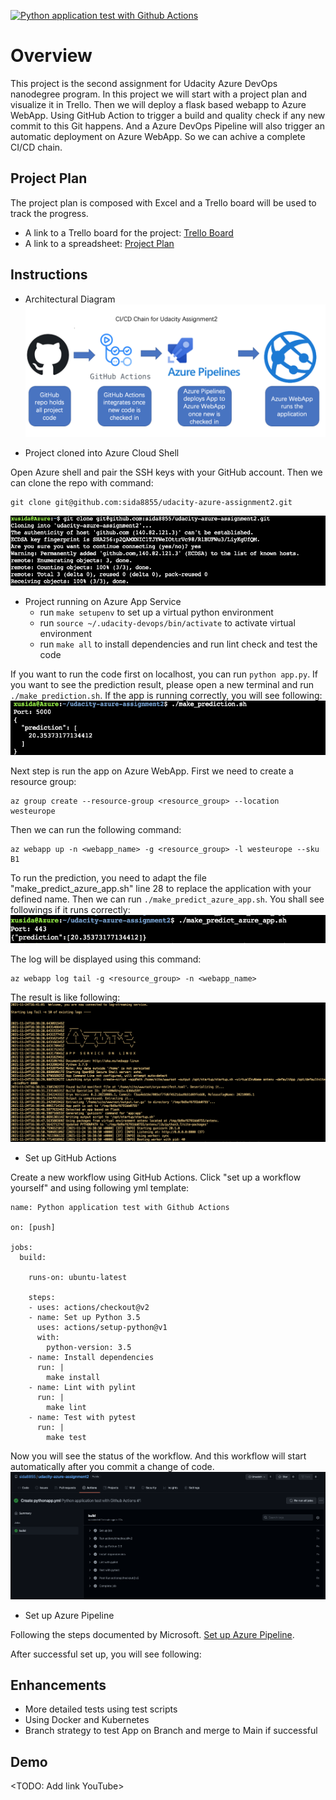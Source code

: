 [![Python application test with Github Actions](https://github.com/sida8855/udacity-azure-assignment2/actions/workflows/pythonapp.yml/badge.svg)](https://github.com/sida8855/udacity-azure-assignment2/actions/workflows/pythonapp.yml)

# Overview

This project is the second assignment for Udacity Azure DevOps nanodegree program. 
In this project we will start with a project plan and visualize it in Trello. Then we will deploy a flask based webapp to Azure WebApp. Using GitHub Action to trigger a build and quality check if any new commit to this Git happens. And a Azure DevOps Pipeline will also trigger an automatic deployment on Azure WebApp. So we can achive a complete CI/CD chain.

## Project Plan
The project plan is composed with Excel and a Trello board will be used to track the progress.

* A link to a Trello board for the project: [Trello Board](https://trello.com/b/AqHIn4q4/building-a-ci-cd-pipeline)
* A link to a spreadsheet: [Project Plan](./project_plan/project-plan.xlsx)

## Instructions

* Architectural Diagram 
![Architectural Diagram](./screenshot/CICD_Architecture.png "Architectural Diagram")

* Project cloned into Azure Cloud Shell

Open Azure shell and pair the SSH keys with your GitHub account. Then we can clone the repo with command:
```
git clone git@github.com:sida8855/udacity-azure-assignment2.git
```
![Clone Git Repo](./screenshot/GitCloneInAzure.png "Clone GitHub Repo")

* Project running on Azure App Service
  - run `make setupenv` to set up a virtual python environment 
  - run `source ~/.udacity-devops/bin/activate` to activate virtual environment
  - run `make all` to install dependencies and run lint check and test the code

If you want to run the code first on localhost, you can run `python app.py`. If you want to see the prediction result, please open a new terminal and run `./make_prediction.sh`. If the app is running correctly, you will see following:
![Run Prediction on localhost](./screenshot/RunPredictionLocal.png "Run Prediction on localhost")

Next step is run the app on Azure WebApp. First we need to create a resource group:
```
az group create --resource-group <resource_group> --location westeurope
```
Then we can run the following command:
```
az webapp up -n <webapp_name> -g <resource_group> -l westeurope --sku B1
```
To run the prediction, you need to adapt the file "make_predict_azure_app.sh" line 28 to replace the application with your defined name. Then we can run `./make_predict_azure_app.sh`. You shall see followings if it runs correctly:
![Run Prediction on Azure WebApp](./screenshot/RunPredictionAzure.png "Run Prediction on Azure WebApp")

The log will be displayed using this command:
```
az webapp log tail -g <resource_group> -n <webapp_name>
```
The result is like following:
![WebApp Log](./screenshot/LogTail.png "WebApp Log")

* Set up GitHub Actions

Create a new workflow using GitHub Actions. Click "set up a workflow yourself" and using following yml template:
```
name: Python application test with Github Actions

on: [push]

jobs:
  build:

    runs-on: ubuntu-latest

    steps:
    - uses: actions/checkout@v2
    - name: Set up Python 3.5
      uses: actions/setup-python@v1
      with:
        python-version: 3.5
    - name: Install dependencies
      run: |
        make install
    - name: Lint with pylint
      run: |
        make lint
    - name: Test with pytest
      run: |
        make test
```
Now you will see the status of the workflow. And this workflow will start automatically after you commit a change of code. 
![GitHub Actions](./screenshot/GitHubAction.png "GitHub Actions")

* Set up Azure Pipeline

Following the steps documented by Microsoft. [Set up Azure Pipeline](https://docs.microsoft.com/en-us/azure/devops/pipelines/ecosystems/python-webapp?view=azure-devops).

After successful set up, you will see following:



## Enhancements
* More detailed tests using test scripts
* Using Docker and Kubernetes
* Branch strategy to test App on Branch and merge to Main if successful

## Demo 

<TODO: Add link YouTube>


